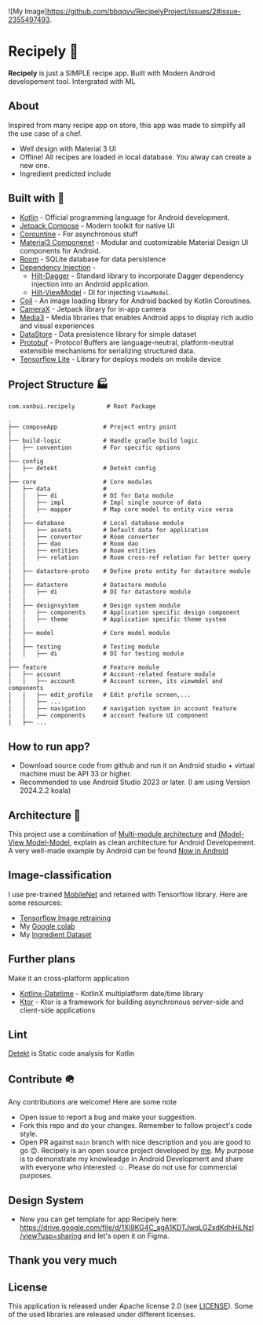 ![My Image]https://github.com/bbqqvv/RecipelyProject/issues/2#issue-2355497493.

# Recipely 🍗

**Recipely** is just a SIMPLE recipe app. Built with Modern Android developement tool. Intergrated with ML

## About
Inspired from many recipe app on store, this app was made to simplify all the use case of a chef.
- Well design with Material 3 UI
- Offline! All recipes are loaded in local database. You alway can create a new one.
- Ingredient predicted include
  
## Built with 🔨
- [Kotlin](https://kotlinlang.org/) - Official programming language for Android development.
- [Jetpack Compose](https://developer.android.com/jetpack/compose) - Modern toolkit for native UI
- [Corountine](https://kotlinlang.org/docs/coroutines-overview.html) - For asynchronous stuff
- [Material3 Componenet](https://m3.material.io/develop/android/mdc-android) - Modular and customizable Material Design UI components for Android.
- [Room](https://developer.android.com/topic/libraries/architecture/room) - SQLite database for data persistence
- [Dependency Injection](https://developer.android.com/training/dependency-injection) - 
  - [Hilt-Dagger](https://dagger.dev/hilt/) - Standard library to incorporate Dagger dependency injection into an Android application.
  - [Hilt-ViewModel](https://developer.android.com/training/dependency-injection/hilt-jetpack) - DI for injecting `ViewModel`.
- [Coil](https://coil-kt.github.io/coil/) - An image loading library for Android backed by Kotlin Coroutines.
- [CameraX](https://developer.android.com/media/camera/camerax) - Jetpack library for in-app camera
- [Media3](https://developer.android.com/media/media3) - Media libraries that enables Android apps to display rich audio and visual experiences
- [DataStore](https://developer.android.com/jetpack/androidx/releases/datastore) - Data presistence library for simple dataset
- [Protobuf](https://protobuf.dev/) - Protocol Buffers are language-neutral, platform-neutral extensible mechanisms for serializing structured data.
- [Tensorflow Lite](https://www.tensorflow.org/lite) - Library for deploys models on mobile device

## Project Structure 🏭
    com.vanbui.recipely         # Root Package
    
    .
	├── composeApp             # Project entry point
	|
	├── build-logic            # Handle gradle build logic
	|   ├── convention         # For specific options
	|
	├── config
	|   ├── detekt             # Detekt config
	|
	├── core                   # Core modules
	|   ├── data               # 
	│   |   ├── di             # DI for Data module
	|   |   ├── impl           # Impl single source of data
	|   |   ├── mapper         # Map core model to entity vice versa
	|   |   
	|   ├── database           # Local database module
	|   |   ├── assets         # Default data for application
	|   |   ├── converter      # Room converter
	|   |   ├── dao            # Room dao
	|   |   ├── entities       # Room entities
	|   |   ├── relation       # Room cross-ref relation for better query
	|   |   
	|   ├── datastore-proto    # Define proto entity for datastore module
	|   |   
	|   ├── datastore          # Datastore module
	|   |   ├── di             # DI for datastore module
	|   |   
	|   ├── designsystem       # Design system module
	|   |   ├── components     # Application specific design component
	|   |   ├── theme          # Application specific theme system
	|   |   
	|   ├── model              # Core model module
	|   |   
	|   ├── testing            # Testing module
	|   |   ├── di             # DI for testing module
	|
	├── feature                # Feature module
	|   ├── account            # Account-related feature module
	|   |   ├── account        # Account screen, its viewmdel and components
	|   |   ├── edit_profile   # Edit profile screen,...
	|   |   ├── ...
	|   |   ├── navigation     # navigation system in account feature
	|   |   ├── components     # account feature UI component
	|   ├── ...


## How to run app?
- Download source code from github and run it on Android studio + virtual machine must be API 33 or higher.
- Recommended to use Android Studio 2023 or later. (I am using Version 2024.2.2 koala)
 
## Architecture	🏢
This project use a combination of [Multi-module architecture](https://developer.android.com/topic/modularization) and [(Model-View Model-Model](https://developer.android.com/topic/architecture#recommended-app-arch), explain as clean architecture for Android Developement.
A very well-made example by Android can be found [Now in Android](https://github.com/android/nowinandroid)

## Image-classification
I use pre-trained [MobileNet](https://keras.io/api/applications/mobilenet/) and retained with Tensorflow library. Here are some resources:
- [Tensorflow Image retraining](https://www.tensorflow.org/hub/tutorials/tf2_image_retraining)
- My [Google colab](https://colab.research.google.com/drive/13r6H_8RC1Lh5fiO0cNKwRJ75WKGiv9ti?usp=drive_link)
- My [Ingredient Dataset](https://drive.google.com/file/d/19jeOCHd5IpK1dKwNMXXp1HxGqADh0YaA/view?usp=drive_link)

## Further plans
Make it an cross-platform application
- [Kotlinx-Datetime](https://github.com/Kotlin/kotlinx-datetime) - KotlinX multiplatform date/time library
- [Ktor](https://ktor.io/) - Ktor is a framework for building asynchronous server-side and client-side applications

## Lint
[Detekt](https://github.com/detekt/detekt) is Static code analysis for Kotlin

## Contribute 🪖
Any contributions are welcome! Here are some note 
- Open issue to report a bug and make your suggestion.
- Fork this repo and do your changes. Remember to follow project's code style.
- Open PR against `main` branch with nice description and you are good to go 😊.
Recipely is an open source project developed by [me](https://github.com/vanbuidevTech). My purpose is to demonstrate my knowleadge in Android Development and share with everyone who interested ☺️. Please do
not use for commercial purposes.

## Design System
- Now you can get template for app Recipely here: https://drive.google.com/file/d/1Xj9KG4C_agA1KDTJwqLGZsdKdhHiLNzl/view?usp=sharing and let's open it on Figma. 

## Thank you very much


## License

This application is released under Apache license 2.0 (see [LICENSE](LICENSE)).
Some of the used libraries are released under different licenses.
